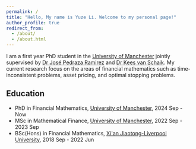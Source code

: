```yaml
---
permalink: /
title: "Hello, My name is Yuze Li. Welcome to my personal page!"
author_profile: true
redirect_from: 
  - /about/
  - /about.html
---
```


I am a first year PhD student in the [University of Manchester](https://www.manchester.ac.uk/) jointly supervised by [Dr José Pedraza Ramirez](https://research.manchester.ac.uk/en/persons/jose-pedraza-ramirez) and [Dr Kees van Schaik](https://personalpages.manchester.ac.uk/staff/kees.vanschaik/). My current research focus on the areas of financial mathematics such as time-inconsistent problems, asset pricing, and optimal stopping problems.

## Education
* PhD in Financial Mathematics, [University of Manchester](https://www.manchester.ac.uk/), 2024 Sep - Now
* MSc in Mathematical Finance, [University of Manchester](https://www.manchester.ac.uk/), 2022 Sep - 2023 Sep
* BSc(Hons) in Financial Mathematics, [Xi'an Jiaotong-Liverpool University](https://www.xjtlu.edu.cn/zh/), 2018 Sep - 2022 Jun
